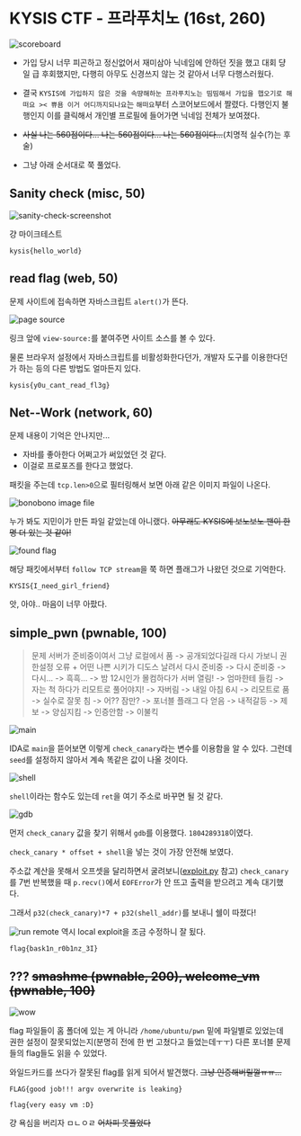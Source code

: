# KYSIS CTF - 프라푸치노 (16st, 260)

![scoreboard](./screenshots/scoreboard.png)

- 가입 당시 너무 피곤하고 정신없어서 재미삼아 닉네임에 안하던 짓을 했고 대회 댱일 급 후회했지만, 다행히 아무도 신경쓰지 않는 것 같아서 너무 다행스러웠다.

- 결국 `KYSIS에 가입하지 않은 것을 속땽해하눈 프라푸치노는 띰띰해서 가입을 햅오기로 해떠요 >< 쀼욤 이거 어디까지되나요`는 `해떠요`부터 스코어보드에서 짤렸다. 다행인지 불행인지 이를 클릭해서 개인별 프로필에 들어가면 닉네임 전체가 보여졌다. 

- ~~사실 나는 560점이다... 나는 560점이다... 나는 560점이다...~~(치명적 실수(?)는 후술)

- 그냥 아래 순서대로 쭉 풀었다.

## Sanity check (misc, 50)
![sanity-check-screenshot](./screenshots/check.png)

걍 마이크테스트

`kysis{hello_world}`

## read flag (web, 50)
문제 사이트에 접속하면 자바스크립트 `alert()`가 뜬다.

![page source](./screenshots/readflag.png)

링크 앞에 `view-source:`를 붙여주면 사이트 소스를 볼 수 있다.

물론 브라우저 설정에서 자바스크립트를 비활성화한다던가, 개발자 도구를 이용한다던가 하는 등의 다른 방법도 얼마든지 있다.

`kysis{y0u_cant_read_fl3g}`

## Net--Work (network, 60)
문제 내용이 기억은 안나지만...

- 자바를 좋아한다 어쩌고가 써있었던 것 같다.
- 이걸로 프로포즈를 한다고 했었다.

패킷을 주는데 `tcp.len>0`으로 필터링해서 보면 아래 같은 이미지 파일이 나온다.

![bonobono image file](./screenshots/network1.png)

누가 봐도 지민이가 만든 파일 같았는데 아니랬다. ~~아무래도 KYSIS에 보노보노 팬이 한 명 더 있는 것 같아!~~

![found flag](./screenshots/network2.png)

해당 패킷에서부터 `follow TCP stream`을 쭉 하면 플래그가 나왔던 것으로 기억한다.

`KYSIS{I_need_girl_friend}`

앗, 아야.. 마음이 너무 아팠다.

## simple_pwn (pwnable, 100)
> 문제 서버가 준비중이여서 그냥 로컬에서 품 -> 공개되었다길래 다시 가보니 권한설정 오류 + 어떤 나쁜 시키가 디도스 날려서 다시 준비중 -> 다시 준비중 -> 다시... -> 흑흑... -> 밤 12시인가 몰컴하다가 서버 열림! -> 엄마한테 들킴 -> 자는 척 하다가 리모트로 풀어야지! -> 자버림 -> 내일 아침 6시 -> 리모트로 품 -> 실수로 잘못 침 -> 어?? 잠만? -> 포너블 플래그 다 얻음 -> 내적갈등 -> 제보 -> 양심지킴 -> 인증안함 -> 이불킥

![main](./screenshots/main.png)

IDA로 `main`을 뜯어보면 이렇게 `check_canary`라는 변수를 이용함을 알 수 있다. 그런데 `seed`를 설정하지 않아서 계속 똑같은 값이 나올 것이다.

![shell](./screenshots/shell.png)

`shell`이라는 함수도 있는데 `ret`을 여기 주소로 바꾸면 될 것 같다.

![gdb](./screenshots/simplepwn1.png)

먼저 `check_canary` 값을 찾기 위해서 `gdb`를 이용했다. `1804289318`이였다.

`check_canary * offset + shell`을 넣는 것이 가장 안전해 보였다.

주소값 계산을 못해서 오프셋을 달리하면서 굴려보니([exploit.py](./exploit.py) 참고) `check_canary`를 7번 반복했을 때 `p.recv()`에서 `EOFError`가 안 뜨고 출력을 받으려고 계속 대기했다.

그래서 `p32(check_canary)*7 + p32(shell_addr)`를 보내니 쉘이 따졌다!

![run](./screenshots/simplepwn2.png)
remote 역시 local exploit을 조금 수정하니 잘 됬다.

`flag{bask1n_r0b1nz_3I}`

## ??? ~~smashme (pwnable, 200), welcome_vm (pwnable, 100)~~

![wow](./screenshots/simplepwn3.png)

flag 파일들이 홈 폴더에 있는 게 아니라 `/home/ubuntu/pwn` 밑에 파일별로 있었는데 권한 설정이 잘못되었는지(분명히 전에 한 번 고쳤다고 들었는데ㅜㅜ) 다른 포너블 문제들의 flag들도 읽을 수 있었다.

와일드카드를 쓰다가 잘못된 flag를 읽게 되어서 발견했다. ~~그냥 인증해버릴껄ㅠㅠ...~~

`FLAG{good job!!! argv overwrite is leaking}`

`flag{very easy vm :D}`

걍 욕심을 버리자 ㅁㄴㅇㄹ ~~어차피 못풀었다~~
